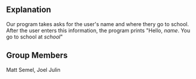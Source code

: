 ## Explanation
Our program takes asks for the user's name and where thery go to school. After the user enters this information, the program prints "Hello, *name*. You go to school at *school*"

## Group Members
Matt Semel,
Joel Julin
